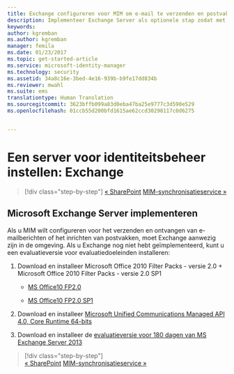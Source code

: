 ```yaml
---
title: Exchange configureren voor MIM om e-mail te verzenden en postvakken te maken | Microsoft Docs
description: Implementeer Exchange Server als optionele stap zodat met MIM 2016 e-mailberichten kunnen worden verzonden en postvakken kunnen worden gemaakt.
keywords: 
author: kgremban
ms.author: kgremban
manager: femila
ms.date: 01/23/2017
ms.topic: get-started-article
ms.service: microsoft-identity-manager
ms.technology: security
ms.assetid: 34a8c16e-3bed-4e16-939b-b9fe17dd834b
ms.reviewer: mwahl
ms.suite: ems
translationtype: Human Translation
ms.sourcegitcommit: 3623bffb099a83d0eba47ba25e9777c3d590e529
ms.openlocfilehash: 01ccb55d200bfd1615ae62ccd30298117c0d6275


---
```


# <a name="set-up-an-identity-management-server-exchange"></a>Een server voor identiteitsbeheer instellen: Exchange

>[!div class="step-by-step"]
[« SharePoint](prepare-server-sharepoint.md)
[MIM-synchronisatieservice »](install-mim-sync.md)

## <a name="deploy-microsoft-exchange-server"></a>Microsoft Exchange Server implementeren
Als u MIM wilt configureren voor het verzenden en ontvangen van e-mailberichten of het inrichten van postvakken, moet Exchange aanwezig zijn in de omgeving. Als u Exchange nog niet hebt geïmplementeerd, kunt u een evaluatieversie voor evaluatiedoeleinden installeren:

1. Download en installeer Microsoft Office 2010 Filter Packs - versie 2.0 + Microsoft Office 2010 Filter Packs - versie 2.0 SP1

    - [MS Office10 FP2.0](http://www.microsoft.com/en-us/download/details.aspx?id=17062)

    - [MS Office10 FP2.0 SP1](http://www.microsoft.com/en-us/download/details.aspx?id=26604)

2. Download en installeer [Microsoft Unified Communications Managed API 4.0, Core Runtime 64-bits](http://www.microsoft.com/en-us/download/details.aspx?id=34992)

3. Download en installeer de [evaluatieversie voor 180 dagen van MS Exchange Server 2013](http://www.microsoft.com/en-us/evalcenter/evaluate-exchange-server-2013)

>[!div class="step-by-step"]  
[« SharePoint](prepare-server-sharepoint.md)
[MIM-synchronisatieservice »](install-mim-sync.md)



<!--HONumber=Jan17_HO4-->


